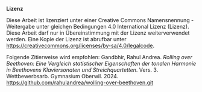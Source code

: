 **Lizenz**

Diese Arbeit ist lizenziert unter einer Creative Commons Namensnennung - Weitergabe unter gleichen Bedingungen 4.0 International Lizenz (Lizenz). Diese Arbeit darf nur in Übereinstimmung mit der Lizenz weiterverwendet werden. Eine Kopie der Lizenz ist abrufbar unter https://creativecommons.org/licenses/by-sa/4.0/legalcode.

Folgende Zitierweise wird empfohlen: 
Gandbhir, Rahul Andrea. _Rolling over Beethoven: Eine Vergleich statistischer Eigenschaften der tonalen Harmonie in Beethovens Klaviersonaten und Streichquartetten_. Vers. 3. Wettbewerbsarb. Gymnasium Oberwil. 2024. https://github.com/rahulandrea/wolling-over-beethoven.git
